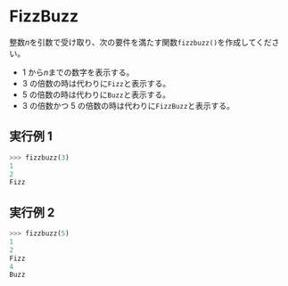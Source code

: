 # FizzBuzz

整数$n$を引数で受け取り、次の要件を満たす関数`fizzbuzz()`を作成してください。

- 1 から$n$までの数字を表示する。
- 3 の倍数の時は代わりに`Fizz`と表示する。
- 5 の倍数の時は代わりに`Buzz`と表示する。
- 3 の倍数かつ 5 の倍数の時は代わりに`FizzBuzz`と表示する。

## 実行例 1

```python
>>> fizzbuzz(3)
1
2
Fizz
```

## 実行例 2

```python
>>> fizzbuzz(5)
1
2
Fizz
4
Buzz
```
